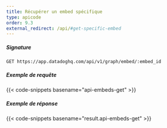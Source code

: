 ```yaml
---
title: Récupérer un embed spécifique
type: apicode
order: 9.3
external_redirect: /api/#get-specific-embed
---
```


##### Signature
`GET https://app.datadoghq.com/api/v1/graph/embed/:embed_id`
##### Exemple de requête
{{< code-snippets basename="api-embeds-get" >}}
##### Exemple de réponse
{{< code-snippets basename="result.api-embeds-get" >}}

